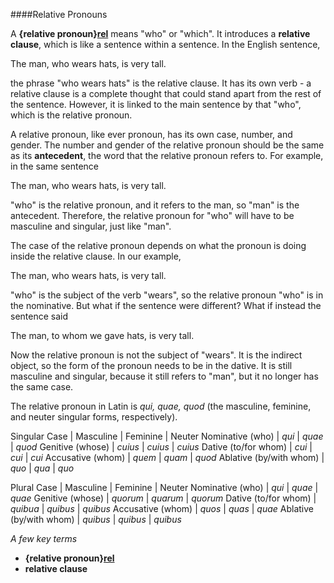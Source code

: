 ####Relative Pronouns

A **{relative pronoun}[rel]** means "who" or "which".  It introduces a **relative clause**, which is like a sentence within a sentence.  In the English sentence,

[rel]: urn:cite:hclat:topic.relpro

The man, who wears hats, is very tall.

the phrase "who wears hats" is the relative clause.  It has its own verb - a relative clause is a complete thought that could stand apart from the rest of the sentence.  However, it is linked to the main sentence by that "who", which is the relative pronoun.

A relative pronoun, like ever pronoun, has its own case, number, and gender.  The number and gender of the relative pronoun should be the same as its **antecedent**, the word that the relative pronoun refers to.  For example, in the same sentence

The man, who wears hats, is very tall.

"who" is the relative pronoun, and it refers to the man, so "man" is the antecedent.  Therefore, the relative pronoun for "who" will have to be masculine and singular, just like "man".

The case of the relative pronoun depends on what the pronoun is doing inside the relative clause.  In our example,

The man, who wears hats, is very tall.

"who" is the subject of the verb "wears", so the relative pronoun "who" is in the nominative.  But what if the sentence were different?  What if instead the sentence said

The man, to whom we gave hats, is very tall.

Now the relative pronoun is not the subject of "wears".  It is the indirect object, so the form of the pronoun needs to be in the dative.  It is still masculine and singular, because it still refers to "man", but it no longer has the same case.

The relative pronoun in Latin is *qui, quae, quod* (the masculine, feminine, and neuter singular forms, respectively).

Singular
Case | Masculine | Feminine | Neuter
Nominative (who) | *qui* | *quae* | *quod*
Genitive (whose) | *cuius* | *cuius* | *cuius*
Dative (to/for whom) | *cui* | *cui* | *cui*
Accusative (whom) | *quem* | *quam* | *quod*
Ablative (by/with whom) | *quo* | *qua* | *quo*

Plural
Case | Masculine | Feminine | Neuter
Nominative (who) | *qui* | *quae* | *quae*
Genitive (whose) | *quorum* | *quarum* | *quorum*
Dative (to/for whom) | *quibua* | *quibus* | *quibus*
Accusative (whom) | *quos* | *quas* | *quae*
Ablative (by/with whom) | *quibus* | *quibus* | *quibus*

*A few key terms*
- **{relative pronoun}[rel]**
- **relative clause**
